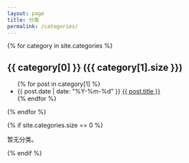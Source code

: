 ```yaml
---
layout: page
title: 分类
permalink: /categories/
---
```


{% for category in site.categories %}
  <h2 id="{{ category[0] }}">{{ category[0] }} ({{ category[1].size }})</h2>
  <ul>
    {% for post in category[1] %}
      <li>
        <span class="post-meta">{{ post.date | date: "%Y-%m-%d" }}</span>
        <a href="{{ post.url | relative_url }}">{{ post.title }}</a>
      </li>
    {% endfor %}
  </ul>
{% endfor %}

{% if site.categories.size == 0 %}
  <p>暂无分类。</p>
{% endif %}

